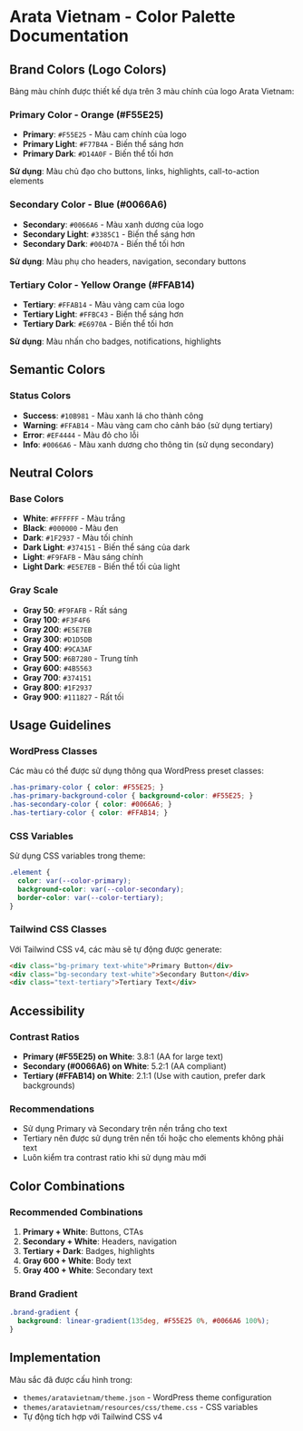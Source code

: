 # Arata Vietnam - Color Palette Documentation

## Brand Colors (Logo Colors)

Bảng màu chính được thiết kế dựa trên 3 màu chính của logo Arata Vietnam:

### Primary Color - Orange (#F55E25)
- **Primary**: `#F55E25` - Màu cam chính của logo
- **Primary Light**: `#F77B4A` - Biến thể sáng hơn
- **Primary Dark**: `#D14A0F` - Biến thể tối hơn

**Sử dụng**: Màu chủ đạo cho buttons, links, highlights, call-to-action elements

### Secondary Color - Blue (#0066A6)
- **Secondary**: `#0066A6` - Màu xanh dương của logo
- **Secondary Light**: `#3385C1` - Biến thể sáng hơn
- **Secondary Dark**: `#004D7A` - Biến thể tối hơn

**Sử dụng**: Màu phụ cho headers, navigation, secondary buttons

### Tertiary Color - Yellow Orange (#FFAB14)
- **Tertiary**: `#FFAB14` - Màu vàng cam của logo
- **Tertiary Light**: `#FFBC43` - Biến thể sáng hơn
- **Tertiary Dark**: `#E6970A` - Biến thể tối hơn

**Sử dụng**: Màu nhấn cho badges, notifications, highlights

## Semantic Colors

### Status Colors
- **Success**: `#10B981` - Màu xanh lá cho thành công
- **Warning**: `#FFAB14` - Màu vàng cam cho cảnh báo (sử dụng tertiary)
- **Error**: `#EF4444` - Màu đỏ cho lỗi
- **Info**: `#0066A6` - Màu xanh dương cho thông tin (sử dụng secondary)

## Neutral Colors

### Base Colors
- **White**: `#FFFFFF` - Màu trắng
- **Black**: `#000000` - Màu đen
- **Dark**: `#1F2937` - Màu tối chính
- **Dark Light**: `#374151` - Biến thể sáng của dark
- **Light**: `#F9FAFB` - Màu sáng chính
- **Light Dark**: `#E5E7EB` - Biến thể tối của light

### Gray Scale
- **Gray 50**: `#F9FAFB` - Rất sáng
- **Gray 100**: `#F3F4F6`
- **Gray 200**: `#E5E7EB`
- **Gray 300**: `#D1D5DB`
- **Gray 400**: `#9CA3AF`
- **Gray 500**: `#6B7280` - Trung tính
- **Gray 600**: `#4B5563`
- **Gray 700**: `#374151`
- **Gray 800**: `#1F2937`
- **Gray 900**: `#111827` - Rất tối

## Usage Guidelines

### WordPress Classes
Các màu có thể được sử dụng thông qua WordPress preset classes:
```css
.has-primary-color { color: #F55E25; }
.has-primary-background-color { background-color: #F55E25; }
.has-secondary-color { color: #0066A6; }
.has-tertiary-color { color: #FFAB14; }
```

### CSS Variables
Sử dụng CSS variables trong theme:
```css
.element {
  color: var(--color-primary);
  background-color: var(--color-secondary);
  border-color: var(--color-tertiary);
}
```

### Tailwind CSS Classes
Với Tailwind CSS v4, các màu sẽ tự động được generate:
```html
<div class="bg-primary text-white">Primary Button</div>
<div class="bg-secondary text-white">Secondary Button</div>
<div class="text-tertiary">Tertiary Text</div>
```

## Accessibility

### Contrast Ratios
- **Primary (#F55E25) on White**: 3.8:1 (AA for large text)
- **Secondary (#0066A6) on White**: 5.2:1 (AA compliant)
- **Tertiary (#FFAB14) on White**: 2.1:1 (Use with caution, prefer dark backgrounds)

### Recommendations
- Sử dụng Primary và Secondary trên nền trắng cho text
- Tertiary nên được sử dụng trên nền tối hoặc cho elements không phải text
- Luôn kiểm tra contrast ratio khi sử dụng màu mới

## Color Combinations

### Recommended Combinations
1. **Primary + White**: Buttons, CTAs
2. **Secondary + White**: Headers, navigation
3. **Tertiary + Dark**: Badges, highlights
4. **Gray 600 + White**: Body text
5. **Gray 400 + White**: Secondary text

### Brand Gradient
```css
.brand-gradient {
  background: linear-gradient(135deg, #F55E25 0%, #0066A6 100%);
}
```

## Implementation

Màu sắc đã được cấu hình trong:
- `themes/aratavietnam/theme.json` - WordPress theme configuration
- `themes/aratavietnam/resources/css/theme.css` - CSS variables
- Tự động tích hợp với Tailwind CSS v4
